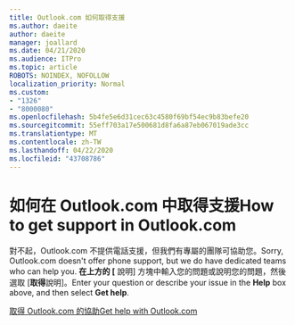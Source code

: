 ```yaml
---
title: Outlook.com 如何取得支援
ms.author: daeite
author: daeite
manager: joallard
ms.date: 04/21/2020
ms.audience: ITPro
ms.topic: article
ROBOTS: NOINDEX, NOFOLLOW
localization_priority: Normal
ms.custom:
- "1326"
- "8000080"
ms.openlocfilehash: 5b4fe5e6d31cec63c4580f69bf54ec9b83befe20
ms.sourcegitcommit: 55eff703a17e500681d8fa6a87eb067019ade3cc
ms.translationtype: MT
ms.contentlocale: zh-TW
ms.lasthandoff: 04/22/2020
ms.locfileid: "43708786"
---
```

# <a name="how-to-get-support-in-outlookcom"></a><span data-ttu-id="e1d47-102">如何在 Outlook.com 中取得支援</span><span class="sxs-lookup"><span data-stu-id="e1d47-102">How to get support in Outlook.com</span></span>

<span data-ttu-id="e1d47-103">對不起，Outlook.com 不提供電話支援，但我們有專屬的團隊可協助您。</span><span class="sxs-lookup"><span data-stu-id="e1d47-103">Sorry, Outlook.com doesn't offer phone support, but we do have dedicated teams who can help you.</span></span>
<span data-ttu-id="e1d47-104">**在上方的 [** 說明] 方塊中輸入您的問題或說明您的問題，然後選取 [**取得**說明]。</span><span class="sxs-lookup"><span data-stu-id="e1d47-104">Enter your question or describe your issue in the **Help** box above, and then select **Get help**.</span></span>

[<span data-ttu-id="e1d47-105">取得 Outlook.com 的協助</span><span class="sxs-lookup"><span data-stu-id="e1d47-105">Get help with Outlook.com</span></span>](https://support.office.com/article/40676ad0-c831-45ac-a023-5be633be798d?wt.mc_id=Office_Outlook_com_Alchemy)
